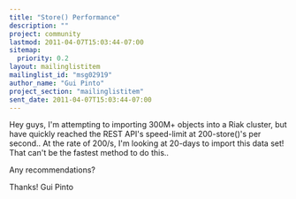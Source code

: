 ```yaml
---
title: "Store() Performance"
description: ""
project: community
lastmod: 2011-04-07T15:03:44-07:00
sitemap:
  priority: 0.2
layout: mailinglistitem
mailinglist_id: "msg02919"
author_name: "Gui Pinto"
project_section: "mailinglistitem"
sent_date: 2011-04-07T15:03:44-07:00
---
```



Hey guys,
I'm attempting to importing 300M+ objects into a Riak cluster, but have
quickly reached the REST API's speed-limit at 200-store()'s per second..
At the rate of 200/s, I'm looking at 20-days to import this data set! That
can't be the fastest method to do this..

Any recommendations?

Thanks!
Gui Pinto

